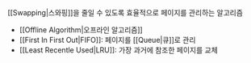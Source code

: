 [[Swapping|스와핑]]을 줄일 수 있도록 효율적으로 페이지를 관리하는 알고리즘
- [[Offline Algorithm|오프라인 알고리즘]]
- [[First In First Out|FIFO]]: 페이지를 [[Queue|큐]]로 관리
- [[Least Recentle Used|LRU]]: 가장 과거에 참조한 페이지를 교체